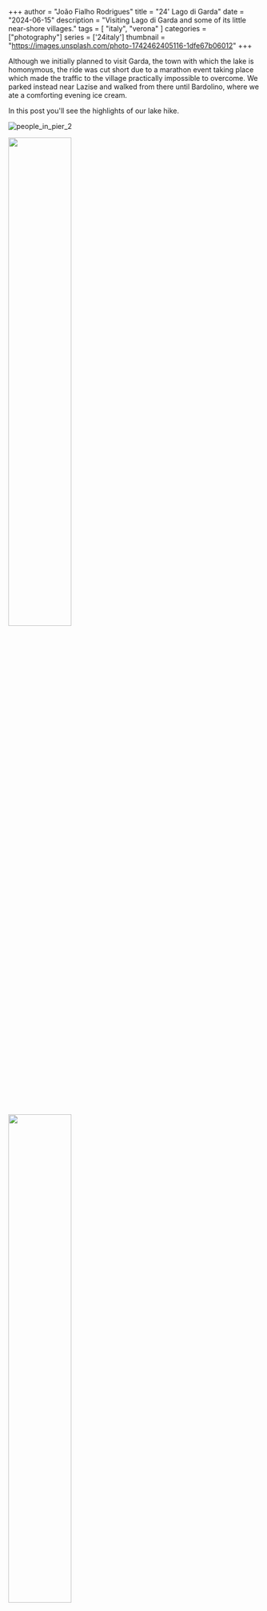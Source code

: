 +++
author = "João Fialho Rodrigues"
title = "24' Lago di Garda"
date = "2024-06-15"
description = "Visiting Lago di Garda and some of its little near-shore villages."
tags = [
    "italy", "verona"
]
categories = ["photography"]
series = ['24italy']
thumbnail = "https://images.unsplash.com/photo-1742462405116-1dfe67b06012"
+++

Although we initially planned to visit Garda, the town with which the lake is homonymous, the ride was cut short due to a marathon event taking place which made the traffic to the village practically impossible to overcome. We parked instead near Lazise and walked from there until Bardolino, where we ate a comforting evening ice cream.

In this post you'll see the highlights of our lake hike.

![people_in_pier_2](https://images.unsplash.com/photo-1742462405116-1dfe67b06012)

<div class="image-row">
    <img src="https://images.unsplash.com/photo-1742462418829-24aa16419742" width="50%"/>
    <img src="https://images.unsplash.com/photo-1742462421070-a6d5630d93ff" width="50%"/>
</div>

<div class="image-row">
    <img src="https://images.unsplash.com/photo-1742462412527-9e4208d8654b" width="60%"/>
    <img src="https://images.unsplash.com/photo-1742297250101-b86f3009f3a8" width="40%"/>
</div>

![people_in_pier](https://images.unsplash.com/photo-1742297250127-ba4f44e5ae5f)

<div class="image-row">
    <img src="https://images.unsplash.com/photo-1742297250225-8e06cac82561" width="69%"/>
    <img src="https://images.unsplash.com/photo-1742297250127-5e30d6bb1678" width="31%"/>
</div>
